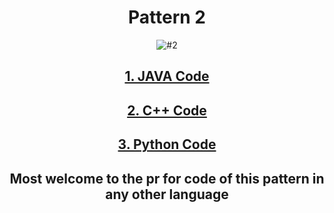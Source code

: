 <div align="center">
<h1>Pattern 2</h1>

![#2](https://user-images.githubusercontent.com/79747022/143487476-e5585254-16f7-48c7-b75f-9831dc2a03b3.jpg)


## <a href="https://github.com/Jaideep25-tech/pattern_programs/blob/main/pattern%20%232/code.java">1. JAVA Code</a>
  
## <a href="https://github.com/Jaideep25-tech/pattern_programs/blob/main/pattern%20%232/code.cpp">2. C++ Code</a>
  
## <a href="https://github.com/Jaideep25-tech/pattern_programs/blob/main/pattern%20%232/code.py">3. Python Code</a>
  
## Most welcome to the pr for code of this pattern in any other language
</div>
